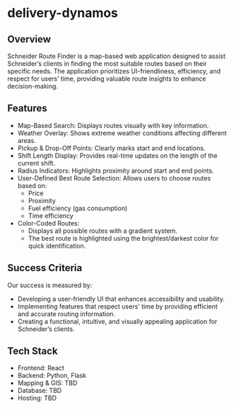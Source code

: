 # delivery-dynamos

## Overview

Schneider Route Finder is a map-based web application designed to assist Schneider’s clients in finding the most suitable routes based on their specific needs. The application prioritizes UI-friendliness, efficiency, and respect for users' time, providing valuable route insights to enhance decision-making.

## Features
* Map-Based Search: Displays routes visually with key information.
* Weather Overlay: Shows extreme weather conditions affecting different areas.
* Pickup & Drop-Off Points: Clearly marks start and end locations.
* Shift Length Display: Provides real-time updates on the length of the current shift.
* Radius Indicators: Highlights proximity around start and end points.
* User-Defined Best Route Selection: Allows users to choose routes based on:
  * Price
  * Proximity
  * Fuel efficiency (gas consumption)
  * Time efficiency
* Color-Coded Routes:
  * Displays all possible routes with a gradient system.
  * The best route is highlighted using the brightest/darkest color for quick identification.

## Success Criteria

Our success is measured by:
* Developing a user-friendly UI that enhances accessibility and usability.
* Implementing features that respect users' time by providing efficient and accurate routing information.
* Creating a functional, intuitive, and visually appealing application for Schneider’s clients.

## Tech Stack
* Frontend: React
* Backend: Python, Flask
* Mapping & GIS: TBD
* Database: TBD
* Hosting: TBD 
